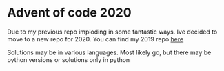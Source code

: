 # Advent of code 2020

Due to my previous repo imploding in some fantastic ways. Ive decided to move to a new repo for 2020.
You can find my 2019 repo [here](https://github.com/A-UNDERSCORE-D/adventofcode2019)

Solutions may be in various languages. Most likely go, but there may be python versions or solutions only in python